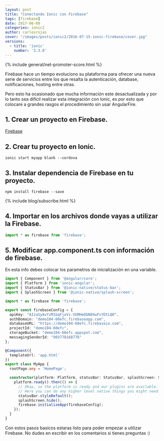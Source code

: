 ```yaml
---
layout: post
title: "Conectando Ionic con Firebase"
tags: [firebase]
date: 2017-06-09
categories: ionic2
author: carlosrojas
cover: "/images/posts/ionic2/2016-07-15-ionic-firebase/cover.jpg"
versions:
  - title: 'ionic'
    number: '3.3.0'
---
```


<amp-img width="1280" height="720" layout="responsive" src="/images/posts/ionic2/2016-07-15-ionic-firebase/cover.jpg"></amp-img>

{% include general/net-promoter-score.html %} 

Firebase hace un tiempo evoluciono su plataforma para ofrecer una nueva serie de servicios entre los que resalta la autenticación, database, notificaciones, hosting entre otras.

Pero esto ha ocasionado que mucha información este desactualizada y por lo tanto sea difícil realizar esta integración con Ionic, es por esto que colocare a grandes rasgos el procedimiento sin usar AngularFire.

## 1. Crear un proyecto en Firebase.

[Firebase](https://console.firebase.google.com)

## 2. Crear tu proyecto en Ionic.

```
ionic start myapp blank --cordova
```

## 3. Instalar dependencia de Firebase en tu proyecto.

```
npm install firebase --save
```

{% include blog/subscribe.html %}

## 4. Importar en los archivos donde vayas a utilizar la Firebase.

```ts
import * as firebase from 'firebase';
```

## 5. Modificar app.component.ts con información de firebase.

En esta info debes colocar los parametros de inicialización en una variable.

```ts
import { Component } from '@angular/core';
import { Platform } from 'ionic-angular';
import { StatusBar } from '@ionic-native/status-bar';
import { SplashScreen } from '@ionic-native/splash-screen';

import * as firebase from 'firebase';

export const firebaseConfig = {
  apiKey: "AIzaSyAvYzM1bqFjoVi-VGMHeDbN0XwFsYDtLQ0",
  authDomain: "demo104-60efc.firebaseapp.com",
  databaseURL: "https://demo104-60efc.firebaseio.com",
  projectId: "demo104-60efc",
  storageBucket: "demo104-60efc.appspot.com",
  messagingSenderId: "903778168776"
};

@Component({
  templateUrl: 'app.html'
})
export class MyApp {
  rootPage:any = 'HomePage';

  constructor(platform: Platform, statusBar: StatusBar, splashScreen: SplashScreen) {
    platform.ready().then(() => {
      // Okay, so the platform is ready and our plugins are available.
      // Here you can do any higher level native things you might need.
      statusBar.styleDefault();
      splashScreen.hide();
      firebase.initializeApp(firebaseConfig);
    });
  }
}
```

Con estos pasos basicos estaras listo para poder empezar a utilizar Firebase. No dudes en escribir en los comentarios si tienes preguntas :)